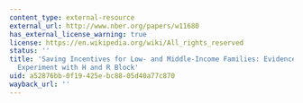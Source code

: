 ```yaml
---
content_type: external-resource
external_url: http://www.nber.org/papers/w11680
has_external_license_warning: true
license: https://en.wikipedia.org/wiki/All_rights_reserved
status: ''
title: 'Saving Incentives for Low- and Middle-Income Families: Evidence from a Field
  Experiment with H and R Block'
uid: a52876bb-0f19-425e-bc88-05d40a77c870
wayback_url: ''
---
```


